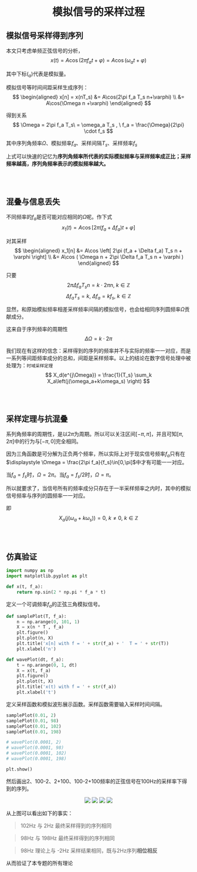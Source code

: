<h1 align="center">模拟信号的采样过程</h1>

## 模拟信号采样得到序列

本文只考虑单频正弦信号的分析，
$$
x(t) = A\cos(2\pi f_a t+\varphi) = A\cos(\omega_at+\varphi)
$$

其中下标$(_a)$代表是模拟量。

模拟信号等时间间距采样生成序列：
$$
\begin{aligned}
    x[n] = x(nT_s) &= A\cos(2\pi f_a T_s n+\varphi) \\
    &= A\cos(\Omega n +\varphi)
\end{aligned}
$$

得到关系
$$
\Omega = 2\pi f_a T_s\ = \omega_a T_s , \ f_a = \frac{\Omega}{2\pi} \cdot f_s
$$

其中序列角频率$\Omega$、模拟频率$f_a$、采样间隔$T_s$、采样频率$f_s$

上式可以快速的记忆为**序列角频率所代表的实际模拟频率与采样频率成正比；采样频率越高，序列角频率表示的模拟频率越大。**

<br></br>

## 混叠与信息丢失

不同频率的$f_a$是否可能对应相同的$\Omega$呢。作下式
$$
x_1(t) = A\cos \left[ 2\pi (f_a + \Delta f_a) t + \varphi \right]
$$

对其采样
$$
\begin{aligned}
    x_1[n] &= A\cos \left[ 2\pi (f_a + \Delta f_a) T_s n + \varphi \right] \\
    &= A\cos ( \Omega n + 2\pi \Delta f_a T_s n + \varphi )
\end{aligned}
$$

只要
$$
2\pi \Delta f_a T_s n = k\cdot 2\pi n, \ k\in \mathbb{Z}
$$
$$
\Delta f_a T_s = k, \ \Delta f_a = kf_s, \ k\in \mathbb{Z}
$$

显然，和原始模拟频率相差采样频率间隔的模拟信号，也会给相同序列圆频率$\Omega$贡献成分。

这来自于序列频率的周期性
$$
\Delta\Omega = k \cdot 2\pi
$$

我们现在有这样的信念：采样得到的序列的频率并不与实际的频率一一对应，而是一系列等间距频率成分的总和，间距是采样频率。以上的结论在数字信号处理中被处理为：`时域采样定理`
$$
X_d(e^{j\Omega}) = \frac{1}{T_s} \sum_k X_a\left(j(\omega_a+k\omega_s) \right)
$$

<br></br>

## 采样定理与抗混叠

系列角频率的周期性，是以$2\pi$为周期。所以可以关注区间$[-\pi, \pi]$，并且可知$[\pi,2\pi]$中的行为与$[-\pi,0]$完全相同。


因为三角函数是可分解为正负两个频率，所以实际上对于现实信号频率$f_a$只有在$\displaystyle \Omega = \frac{2\pi f_a}{f_s}\in[0,\pi]$中才有可能一一对应。

当$f_a = f_s$时，$\Omega = 2\pi$。当$f_a = f_s/2$时，$\Omega = \pi$。

所以就要求了，当信号所有的频率成分只存在于一半采样频率之内时，其中的模拟信号频率与序列的圆频率一一对应。

即
$$
X_a\left(j(\omega_a+k\omega_s) \right) = 0, \ k \not ={0}, \ k \in \mathbb{Z}
$$

<br></br>

## 仿真验证

``` python
import numpy as np
import matplotlib.pyplot as plt

def x(t, f_a):
    return np.sin(2 * np.pi * f_a * t)
```

定义一个可调频率$f_a$的正弦三角模拟信号。

``` python
def samplePlot(T, f_a):
    n = np.arange(0, 101, 1)
    X = x(n * T , f_a)
    plt.figure()
    plt.plot(n, X)
    plt.title('x[n] with f = ' + str(f_a) + '  T = ' + str(T))
    plt.xlabel('n')

def wavePlot(dt, f_a):
    t = np.arange(0, 1, dt)
    X = x(t, f_a)
    plt.figure()
    plt.plot(t, X)
    plt.title('x(t) with f = ' + str(f_a))
    plt.xlabel('t')
```

定义采样函数和模拟波形展示函数。采样函数需要输入采样时间间隔。

``` python
samplePlot(0.01, 2)
samplePlot(0.01, 98)
samplePlot(0.01, 102)
samplePlot(0.01, 198)

# wavePlot(0.0001, 2)
# wavePlot(0.0001, 98)
# wavePlot(0.0001, 102)
# wavePlot(0.0001, 198)

plt.show()
```

然后画出2、100-2、2+100、100-2+100频率的正弦信号在100Hz的采样率下得到的序列。

<div align="center">
<img src="./blogPicture/模拟信号的采样过程_1.png">
<img src="./blogPicture/模拟信号的采样过程_2.png">
<img src="./blogPicture/模拟信号的采样过程_3.png">
<img src="./blogPicture/模拟信号的采样过程_4.png">
</div>

从上图可以看出如下的事实：

> 102Hz 与 2Hz 最终采样得到的序列相同

> 98Hz 与 198Hz 最终采样得到的序列相同

> 98Hz 理论上与 -2Hz 采样结果相同，既与2Hz序列**相位相反**

从而验证了本专题的所有理论
